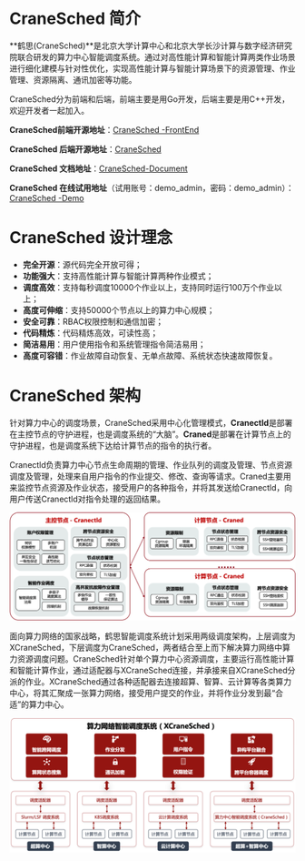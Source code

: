 # CraneSched 简介 #

**鹤思(CraneSched)**是北京大学计算中心和北京大学长沙计算与数字经济研究院联合研发的算力中心智能调度系统。通过对高性能计算和智能计算两类作业场景进行细化建模与针对性优化，实现高性能计算与智能计算场景下的资源管理、作业管理、资源隔离、通讯加密等功能。

CraneSched分为前端和后端，前端主要是用Go开发，后端主要是用C++开发，欢迎开发者一起加入。

**CraneSched前端开源地址**：[CraneSched -FrontEnd](https://github.com/PKUHPC/CraneSched-FrontEnd)

**CraneSched 后端开源地址**：[CraneSched](https://github.com/PKUHPC/CraneSched )

**CraneSched 文档地址**：[CraneSched-Document](https://pkuhpc.github.io/CraneSched-document )

**CraneSched 在线试用地址**（试用账号：demo_admin，密码：demo_admin）：[CraneSched -Demo](https://hpc.pku.edu.cn/demo/cranesched )

# CraneSched  设计理念 #

- **完全开源**：源代码完全开放可得；
- **功能强大**：支持高性能计算与智能计算两种作业模式；
- **调度高效**：支持每秒调度10000个作业以上，支持同时运行100万个作业以上；
- **高度可伸缩**：支持50000个节点以上的算力中心规模；
- **安全可靠**：RBAC权限控制和通信加密；
- **代码精炼**：代码精炼高效，可读性高；
- **简洁易用**：用户使用指令和系统管理指令简洁易用；
- **高度可容错**：作业故障自动恢复、无单点故障、系统状态快速故障恢复。

# CraneSched  架构 #

针对算力中心的调度场景，CraneSched采用中心化管理模式，**Cranectld**是部署在主控节点的守护进程，也是调度系统的“大脑”。**Craned**是部署在计算节点上的守护进程，也是调度系统下达给计算节点的指令的执行者。

Cranectld负责算力中心节点生命周期的管理、作业队列的调度及管理、节点资源调度及管理，处理来自用户指令的作业提交、修改、查询等请求。Craned主要用来监控节点资源及作业状态，接受用户的各种指令，并将其发送给Cranectld，向用户传送Cranectld对指令处理的返回结果。

![architecture](./images/architecture.png)

面向算力网络的国家战略，鹤思智能调度系统计划采用两级调度架构，上层调度为XCraneSched，下层调度为CraneSched，两者结合至上而下解决算力网络中算力资源调度问题。CraneSched针对单个算力中心资源调度，主要运行高性能计算和智能计算作业，通过适配器与XCraneSched连接，并承接来自XCraneSched分派的作业。XCraneSched通过各种适配器去连接超算、智算、云计算等各类算力中心，将其汇聚成一张算力网络，接受用户提交的作业，并将作业分发到最“合适”的算力中心。

![scenario](./images/scenario.png)
